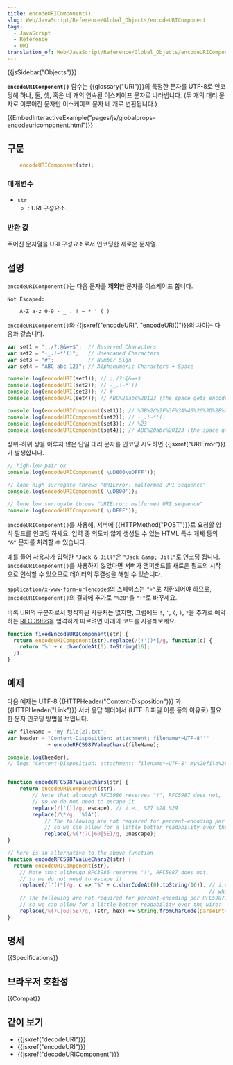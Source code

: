 ```yaml
---
title: encodeURIComponent()
slug: Web/JavaScript/Reference/Global_Objects/encodeURIComponent
tags:
  - JavaScript
  - Reference
  - URI
translation_of: Web/JavaScript/Reference/Global_Objects/encodeURIComponent
---
```

{{jsSidebar("Objects")}}

**`encodeURIComponent()`** 함수는 {{glossary("URI")}}의 특정한 문자를 UTF-8로 인코딩해 하나, 둘, 셋, 혹은 네 개의 연속된 이스케이프 문자로 나타냅니다. (두 개의 대리 문자로 이루어진 문자만 이스케이프 문자 네 개로 변환됩니다.)

{{EmbedInteractiveExample("pages/js/globalprops-encodeuricomponent.html")}}

## 구문

```js
    encodeURIComponent(str);
```

### 매개변수

- `str`
  - : URI 구성요소.

### 반환 값

주어진 문자열을 URI 구성요소로서 인코딩한 새로운 문자열.

## 설명

`encodeURIComponent()`는 다음 문자를 **제외**한 문자를 이스케이프 합니다.

    Not Escaped:

        A-Z a-z 0-9 - _ . ! ~ * ' ( )

`encodeURIComponent()`와 {{jsxref("encodeURI", "encodeURI()")}}의 차이는 다음과 같습니다.

```js
var set1 = ";,/?:@&=+$";  // Reserved Characters
var set2 = "-_.!~*'()";   // Unescaped Characters
var set3 = "#";           // Number Sign
var set4 = "ABC abc 123"; // Alphanumeric Characters + Space

console.log(encodeURI(set1)); // ;,/?:@&=+$
console.log(encodeURI(set2)); // -_.!~*'()
console.log(encodeURI(set3)); // #
console.log(encodeURI(set4)); // ABC%20abc%20123 (the space gets encoded as %20)

console.log(encodeURIComponent(set1)); // %3B%2C%2F%3F%3A%40%26%3D%2B%24
console.log(encodeURIComponent(set2)); // -_.!~*'()
console.log(encodeURIComponent(set3)); // %23
console.log(encodeURIComponent(set4)); // ABC%20abc%20123 (the space gets encoded as %20)
```

상위-하위 쌍을 이루지 않은 단일 대리 문자를 인코딩 시도하면 {{jsxref("URIError")}}가 발생합니다.

```js
// high-low pair ok
console.log(encodeURIComponent('\uD800\uDFFF'));

// lone high surrogate throws "URIError: malformed URI sequence"
console.log(encodeURIComponent('\uD800'));

// lone low surrogate throws "URIError: malformed URI sequence"
console.log(encodeURIComponent('\uDFFF'));
```

`encodeURIComponent()`를 사용해, 서버에 {{HTTPMethod("POST")}}로 요청할 양식 필드를 인코딩 하세요. 입력 중 의도치 않게 생성될 수 있는 HTML 특수 개체 등의 `"&"` 문자를 처리할 수 있습니다.

예를 들어 사용자가 입력한 `"Jack & Jill"`은 `"Jack &amp; Jill"`로 인코딩 됩니다. `encodeURIComponent()`를 사용하지 않았다면 서버가 앰퍼샌드를 새로운 필드의 시작으로 인식할 수 있으므로 데이터의 무결성을 해칠 수 있습니다.

[`application/x-www-form-urlencoded`](http://www.whatwg.org/specs/web-apps/current-work/multipage/association-of-controls-and-forms.html#application/x-www-form-urlencoded-encoding-algorithm)의 스페이스는 `"+"`로 치환되어야 하므로, `encodeURIComponent()`의 결과에 추가로 `"%20"`을 `"+"`로 바꾸세요.

비록 URI의 구분자로서 형식화된 사용처는 없지만, 그럼에도 `!`, `'`, `(`, `)`, `*`을 추가로 예약하는 [RFC 3986](http://tools.ietf.org/html/rfc3986)을 엄격하게 따르려면 아래의 코드를 사용해보세요.

```js
function fixedEncodeURIComponent(str) {
  return encodeURIComponent(str).replace(/[!'()*]/g, function(c) {
    return '%' + c.charCodeAt(0).toString(16);
  });
}
```

## 예제

다음 예제는 UTF-8 {{HTTPHeader("Content-Disposition")}} 과{{HTTPHeader("Link")}} 서버 응답 헤더에서 (UTF-8 파일 이름 등의 이유로) 필요한 문자 인코딩 방법을 보입니다.

```js
var fileName = 'my file(2).txt';
var header = "Content-Disposition: attachment; filename*=UTF-8''"
             + encodeRFC5987ValueChars(fileName);

console.log(header);
// logs "Content-Disposition: attachment; filename*=UTF-8''my%20file%282%29.txt"


function encodeRFC5987ValueChars(str) {
    return encodeURIComponent(str).
        // Note that although RFC3986 reserves "!", RFC5987 does not,
        // so we do not need to escape it
        replace(/['()]/g, escape). // i.e., %27 %28 %29
        replace(/\*/g, '%2A').
            // The following are not required for percent-encoding per RFC5987,
            // so we can allow for a little better readability over the wire: |`^
            replace(/%(?:7C|60|5E)/g, unescape);
}

// here is an alternative to the above function
function encodeRFC5987ValueChars2(str) {
  return encodeURIComponent(str).
    // Note that although RFC3986 reserves "!", RFC5987 does not,
    // so we do not need to escape it
    replace(/['()*]/g, c => "%" + c.charCodeAt(0).toString(16)). // i.e., %27 %28 %29 %2a (Note that valid encoding of "*" is %2A
                                                                 // which necessitates calling toUpperCase() to properly encode)
    // The following are not required for percent-encoding per RFC5987,
    // so we can allow for a little better readability over the wire: |`^
    replace(/%(7C|60|5E)/g, (str, hex) => String.fromCharCode(parseInt(hex, 16)));
}
```

## 명세

{{Specifications}}

## 브라우저 호환성

{{Compat}}

## 같이 보기

- {{jsxref("decodeURI")}}
- {{jsxref("encodeURI")}}
- {{jsxref("decodeURIComponent")}}
